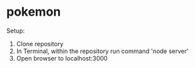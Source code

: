# pokemon

Setup:
1. Clone repository
2. In Terminal, within the repository run command 'node server'
3. Open browser to localhost:3000
